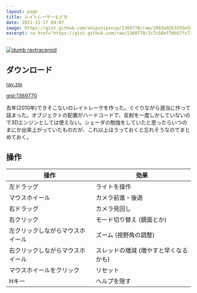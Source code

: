 ```yaml
---
layout: page
title: レイトレーサーもどき
date: 2011-12-17 04:07
image: https://gist.github.com/snipsnipsnip/1369770/raw/2983e02b3293e5956cd9551923b1aa76acdcebe3/_ss.gif
excerpt: <a href="https://gist.github.com/raw/1369770/1c7c58ef76b57fc72059fc10e89db2020bcc1b39/_ray.zip">SDLでレイトレーサーを作った</a>。ぐぐりながら適当に作って詰まった。
---
```


[![dumb raytraceroid](https://gist.github.com/snipsnipsnip/1369770/raw/2983e02b3293e5956cd9551923b1aa76acdcebe3/_ss.gif)](https://gist.github.com/raw/1369770/1c7c58ef76b57fc72059fc10e89db2020bcc1b39/_ray.zip)

## ダウンロード

[ray.zip](https://gist.github.com/raw/1369770/1c7c58ef76b57fc72059fc10e89db2020bcc1b39/_ray.zip)

[gist:1369770](https://gist.github.com/1369770)

去年(2010年)できそこないのレイトレーサを作った。ぐぐりながら適当に作って詰まった。オブジェクトの配置がハードコードで、反射を一度しかしていないので3Dエンジンとしては使えない。シェーダの勉強をしていたと思ったらいつのまにか出来上がっていたものだが、これ以上ほうっておくと忘れそうなのでまとめておく。

## 操作

操作 | 効果
-- | --
左ドラッグ | ライトを操作
マウスホイール | カメラ前進・後退
右ドラッグ | カメラ見回し
右クリック | モード切り替え (鏡面とか)
左クリックしながらマウスホイール | ズーム (視野角の調整)
右クリックしながらマウスホイール | スレッドの増減 (増やすと早くなるかも)
マウスホイールをクリック | リセット
Hキー | ヘルプを隠す

